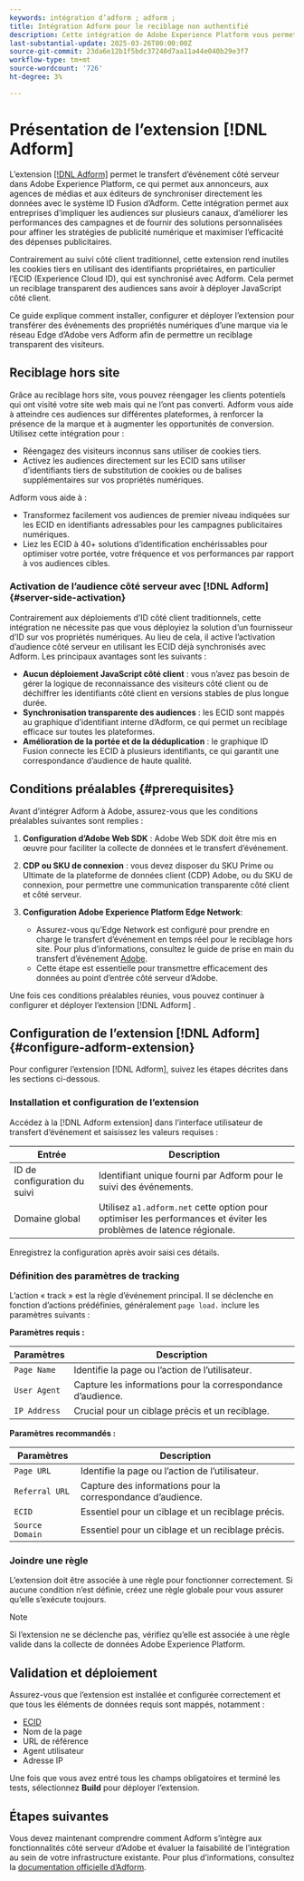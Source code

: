 ```yaml
---
keywords: intégration d’adform ; adform ;
title: Intégration Adform pour le reciblage non authentifié
description: Cette intégration de Adobe Experience Platform vous permet de recibler les utilisateurs en fonction de l’ECID.
last-substantial-update: 2025-03-26T00:00:00Z
source-git-commit: 23da6e12b1f5bdc37240d7aa11a44e040b29e3f7
workflow-type: tm+mt
source-wordcount: '726'
ht-degree: 3%

---
```


# Présentation de l’extension [!DNL Adform]

L’extension [[!DNL Adform]](https://www.adformhelp.com/hc/en-us/articles/29635608709137-Use-the-Adform-S2S-Site-Tracking-Extension-With-Adobe-Experience-Cloud) permet le transfert d’événement côté serveur dans Adobe Experience Platform, ce qui permet aux annonceurs, aux agences de médias et aux éditeurs de synchroniser directement les données avec le système ID Fusion d’Adform. Cette intégration permet aux entreprises d’impliquer les audiences sur plusieurs canaux, d’améliorer les performances des campagnes et de fournir des solutions personnalisées pour affiner les stratégies de publicité numérique et maximiser l’efficacité des dépenses publicitaires.

Contrairement au suivi côté client traditionnel, cette extension rend inutiles les cookies tiers en utilisant des identifiants propriétaires, en particulier l’ECID (Experience Cloud ID), qui est synchronisé avec Adform. Cela permet un reciblage transparent des audiences sans avoir à déployer JavaScript côté client.

Ce guide explique comment installer, configurer et déployer l’extension pour transférer des événements des propriétés numériques d’une marque via le réseau Edge d’Adobe vers Adform afin de permettre un reciblage transparent des visiteurs.

## Reciblage hors site

Grâce au reciblage hors site, vous pouvez réengager les clients potentiels qui ont visité votre site web mais qui ne l’ont pas converti. Adform vous aide à atteindre ces audiences sur différentes plateformes, à renforcer la présence de la marque et à augmenter les opportunités de conversion. Utilisez cette intégration pour :

* Réengagez des visiteurs inconnus sans utiliser de cookies tiers.
* Activez les audiences directement sur les ECID sans utiliser d’identifiants tiers de substitution de cookies ou de balises supplémentaires sur vos propriétés numériques.

Adform vous aide à :

* Transformez facilement vos audiences de premier niveau indiquées sur les ECID en identifiants adressables pour les campagnes publicitaires numériques.
* Liez les ECID à 40+ solutions d’identification enchérissables pour optimiser votre portée, votre fréquence et vos performances par rapport à vos audiences cibles.

### Activation de l’audience côté serveur avec [!DNL Adform] {#server-side-activation}

Contrairement aux déploiements d’ID côté client traditionnels, cette intégration ne nécessite pas que vous déployiez la solution d’un fournisseur d’ID sur vos propriétés numériques. Au lieu de cela, il active l’activation d’audience côté serveur en utilisant les ECID déjà synchronisés avec Adform. Les principaux avantages sont les suivants :

* **Aucun déploiement JavaScript côté client** : vous n’avez pas besoin de gérer la logique de reconnaissance des visiteurs côté client ou de déchiffrer les identifiants côté client en versions stables de plus longue durée.
* **Synchronisation transparente des audiences** : les ECID sont mappés au graphique d’identifiant interne d’Adform, ce qui permet un reciblage efficace sur toutes les plateformes.
* **Amélioration de la portée et de la déduplication** : le graphique ID Fusion connecte les ECID à plusieurs identifiants, ce qui garantit une correspondance d’audience de haute qualité.

## Conditions préalables {#prerequisites}

Avant d’intégrer Adform à Adobe, assurez-vous que les conditions préalables suivantes sont remplies :

1. **Configuration d’Adobe Web SDK** : Adobe Web SDK doit être mis en œuvre pour faciliter la collecte de données et le transfert d’événement.

2. **CDP ou SKU de connexion** : vous devez disposer du SKU Prime ou Ultimate de la plateforme de données client (CDP) Adobe, ou du SKU de connexion, pour permettre une communication transparente côté client et côté serveur.

3. **Configuration Adobe Experience Platform Edge Network**:
   * Assurez-vous qu’Edge Network est configuré pour prendre en charge le transfert d’événement en temps réel pour le reciblage hors site. Pour plus d’informations, consultez le guide de prise en main du transfert d’événement [Adobe](https://experienceleague.adobe.com/en/docs/experience-platform/tags/event-forwarding/getting-started).
   * Cette étape est essentielle pour transmettre efficacement des données au point d’entrée côté serveur d’Adobe.

Une fois ces conditions préalables réunies, vous pouvez continuer à configurer et déployer l’extension [!DNL Adform] .

## Configuration de l’extension [!DNL Adform] {#configure-adform-extension}

Pour configurer l’extension [!DNL Adform], suivez les étapes décrites dans les sections ci-dessous.

### Installation et configuration de l’extension 

Accédez à la [!DNL Adform extension] dans l’interface utilisateur de transfert d’événement et saisissez les valeurs requises :

| Entrée | Description |
| --- | --- |
| ID de configuration du suivi | Identifiant unique fourni par Adform pour le suivi des événements. |
| Domaine global | Utilisez `a1.adform.net` cette option pour optimiser les performances et éviter les problèmes de latence régionale. |

Enregistrez la configuration après avoir saisi ces détails.

<!-- ![Installing and configuring the Adform extension in Adobe Experience Platorm]() -->

### Définition des paramètres de tracking

L’action « track » est la règle d’événement principal. Il se déclenche en fonction d’actions prédéfinies, généralement `page load.` inclure les paramètres suivants :

**Paramètres requis :**

| Paramètres | Description |
| --- | --- |
| `Page Name` | Identifie la page ou l’action de l’utilisateur. |
| `User Agent` | Capture les informations pour la correspondance d’audience. |
| `IP Address` | Crucial pour un ciblage précis et un reciblage. |

**Paramètres recommandés :**

| Paramètres | Description |
| --- | --- |
| `Page URL` | Identifie la page ou l’action de l’utilisateur. |
| `Referral URL` | Capture des informations pour la correspondance d’audience. |
| `ECID` | Essentiel pour un ciblage et un reciblage précis. |
| `Source Domain` | Essentiel pour un ciblage et un reciblage précis. |

<!-- ![Tracking parameters for Adform]() -->

### Joindre une règle

L’extension doit être associée à une règle pour fonctionner correctement. Si aucune condition n’est définie, créez une règle globale pour vous assurer qu’elle s’exécute toujours.

>[!NOTE]
>
>Si l’extension ne se déclenche pas, vérifiez qu’elle est associée à une règle valide dans la collecte de données Adobe Experience Platform.

<!-- ![Attach a rule to the Adform extension]() -->

## Validation et déploiement

Assurez-vous que l’extension est installée et configurée correctement et que tous les éléments de données requis sont mappés, notamment :
* [ECID](/help/identity-service/features/ecid.md)
* Nom de la page
* URL de référence
* Agent utilisateur
* Adresse IP

Une fois que vous avez entré tous les champs obligatoires et terminé les tests, sélectionnez **Build** pour déployer l’extension.

## Étapes suivantes

Vous devez maintenant comprendre comment Adform s’intègre aux fonctionnalités côté serveur d’Adobe et évaluer la faisabilité de l’intégration au sein de votre infrastructure existante. Pour plus d’informations, consultez la [documentation officielle d’Adform](https://www.adformhelp.com/hc/en-us/articles/29635608709137-Use-the-Adform-S2S-Site-Tracking-Extension-With-Adobe-Experience-Cloud).